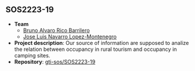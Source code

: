 ## SOS2223-19

- **Team**
  - [Bruno Alvaro Rico Barrilero](https://github.com/brico1994)
  - [Jose Luis Navarro Lopez-Montenegro](https://github.com/josnavlop4)
- **Project description**: Our source of information are supposed to analize the relation between occupancy in rural tourism and occupancy in camping sites.
- **Repository**: [gti-sos/SOS2223-19](https://github.com/gti-sos/SOS2223-19)
